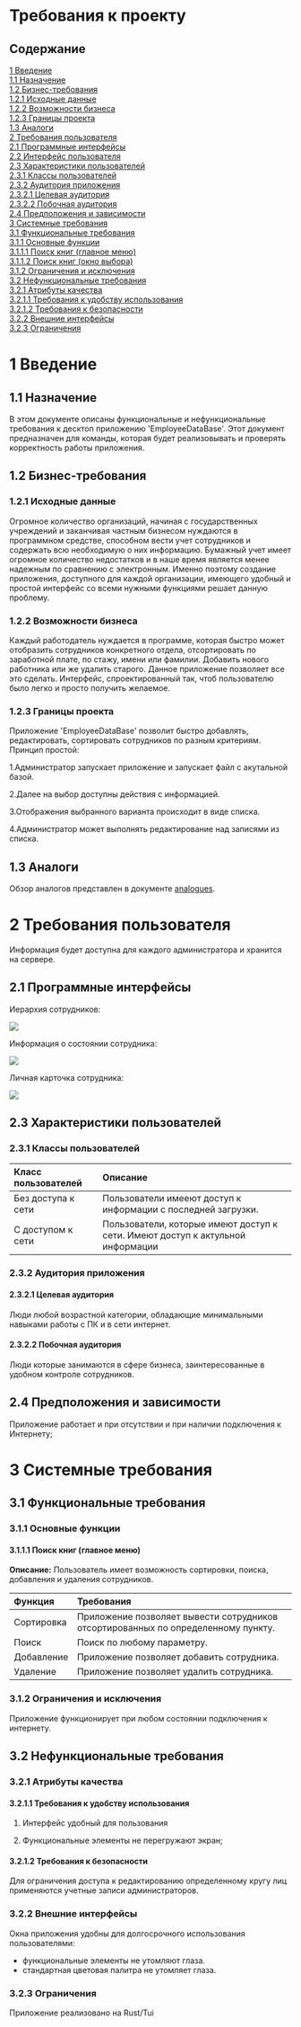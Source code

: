 # Требования к проекту

## Содержание

[1 Введение](#1-введение)  
[1.1 Назначение](#11-назначение)  
[1.2 Бизнес-требования](#12-бизнес-требования)  
[1.2.1 Исходные данные](#121-исходные-данные)  
[1.2.2 Возможности бизнеса](#122-возможности-бизнеса)  
[1.2.3 Границы проекта](#123-границы-проекта)  
[1.3 Аналоги](#13-аналоги)  
[2 Требования пользователя](#2-требования-пользователя)  
[2.1 Программные интерфейсы](#21-программные-интерфейсы)  
[2.2 Интерфейс пользователя](#22-интерфейс-пользователя)  
[2.3 Характеристики пользователей](#23-характеристики-пользователей)  
[2.3.1 Классы пользователей](#231-классы-пользователей)  
[2.3.2 Аудитория приложения](#232-аудитория-приложения)  
[2.3.2.1 Целевая аудитория](#2321-целевая-аудитория)  
[2.3.2.2 Побочная аудитория](#2322-побочная-аудитория)  
[2.4 Предположения и зависимости](#24-предположения-и-зависимости)  
[3 Системные требования](#3-системные-требования)  
[3.1 Функциональные требования](#31-функциональные-требования)  
[3.1.1 Основные функции](#311-основные-функции)  
[3.1.1.1 Поиск книг (главное меню)](#3111-поиск-книг-(главное-меню))  
[3.1.1.2 Поиск книг (окно выбора)](#3112-поиск-книг-(окно-выбора))   
[3.1.2 Ограничения и исключения](#312-ограничения-и-исключения)  
[3.2 Нефункциональные требования](#32-нефункциональные-требования)  
[3.2.1 Атрибуты качества](#321-атрибуты-качества)  
[3.2.1.1 Требования к удобству использования](#3211-требования-к-удобству-использования)  
[3.2.1.2 Требования к безопасности](#3212-требования-к-безопасности)  
[3.2.2 Внешние интерфейсы](#322-внешние-интерфейсы)  
[3.2.3 Ограничения](#323-ограничения)

# 1 Введение

## 1.1 Назначение

В этом документе описаны функциональные и нефункциональные требования к десктоп приложению 'EmployeeDataBase'. Этот документ предназначен для команды, которая будет реализовывать и проверять корректность работы приложения.

## 1.2 Бизнес-требования

### 1.2.1 Исходные данные

Огромное количество организаций, начиная с государственных учреждений и заканчивая частным бизнесом нуждаются в программном
средстве, способном вести учет сотрудников и содержать всю необходимую о них информацию. Бумажный учет имеет огромное количество недостатков и в наше время является менее надежным по сравнению с электронным. Именно поэтому создание приложения, доступного для каждой организации, имеющего удобный и простой интерфейс со всеми нужными функциями решает данную проблему.


### 1.2.2 Возможности бизнеса

Каждый работодатель нуждается в программе, которая быстро может отобразить сотрудников конкретного отдела, 
отсортировать по заработной плате, по стажу, имени или фамилии. Добавить нового работника или же удалить старого.
Данное приложение позволяет все это сделать. Интерфейс, спроектированный так, чтоб пользователю было легко и 
просто получить желаемое.

### 1.2.3 Границы проекта

Приложение 'EmployeeDataBase' позволит быстро добавлять, редактировать, сортировать сотрудников по разным критериям.
Принцип простой:

1.Администратор запускает приложение и запускает файл с акутальной базой.

2.Далее на выбор доступны действия с информацией.

3.Отображения выбранного варианта происходит в виде списка.

4.Администратор может выполнять редактирование над записями из списка.

## 1.3 Аналоги

Обзор аналогов представлен в документе [analogues](analogues.md).

# 2 Требования пользователя

Информация будет доступна для каждого администратора и хранится на сервере.

## 2.1 Программные интерфейсы

Иерархия сотрудников: 

![](mockup/employeers_tree.png)  

Информация о состоянии сотрудника:  

![](mockup/employers_info.png)  

Личная карточка сотрудника:  

![](mockup/employee_progress.png)  

## 2.3 Характеристики пользователей

### 2.3.1 Классы пользователей

| Класс пользователей | Описание                                                                                              |
|:--------------------|:------------------------------------------------------------------------------------------------------|
| Без доступа к сети  | Пользователи имееют доступ к информации с последней загрузки.							      |
| С доступом к сети   | Пользователи, которые имеют доступ к сети. Имеют доступ к актульной информации                         |

### 2.3.2 Аудитория приложения

#### 2.3.2.1 Целевая аудитория

Люди любой возрастной категории, обладающие минимальными навыками работы с ПК и в сети интернет.

#### 2.3.2.2 Побочная аудитория

Люди которые занимаются в сфере бизнеса, заинтересованные в удобном контроле сотрудников.

## 2.4 Предположения и зависимости

Приложение работает и при отсутствии и при наличии подключения к Интернету;

# 3 Системные требования

## 3.1 Функциональные требования

### 3.1.1 Основные функции

#### 3.1.1.1 Поиск книг (главное меню)

**Описание:** Пользователь имеет возможность сортировки, поиска, добавления и удаления сотрудников.

| Функция                              | Требования                                                                                                                                                                                                                                                                                               | 
|:-------------------------------------|:---------------------------------------------------------------------------------------------------------------------------------------------------------------------------------------------------------------------------------------------------------------------------------------------------------|
| Сортировка               | Приложение позволяет вывести сотрудников отсортированных по определенному  пункту.                                                                                                                                                                                                                   		  |
| Поиск 	               | Поиск по любому параметру.                                                                                                                                                                                 				              		  |
| Добавление		               | Приложение позволяет добавить сотрудника.                                                                                                                                                       										  |
| Удаление	               | Приложение позволяет удалить сотрудника.																										  |

### 3.1.2 Ограничения и исключения

Приложение функционирует при любом состоянии подключения к интернету.

## 3.2 Нефункциональные требования

### 3.2.1 Атрибуты качества

#### 3.2.1.1 Требования к удобству использования

1. Интерфейс удобный для пользования

2. Функциональные элементы не перегружают экран;

#### 3.2.1.2 Требования к безопасности

Для ограничения доступа к редактированию определенному кругу лиц применяются учетные записи администраторов.

### 3.2.2 Внешние интерфейсы

Окна приложения удобны для долгосрочного использования пользователями:

* функциональные элементы не утомляют глаза.
* стандартная цветовая палитра не утомляет глаза.

### 3.2.3 Ограничения

Приложение реализовано на Rust/Tui    	